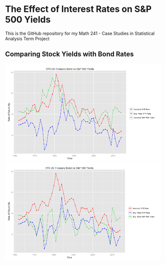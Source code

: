 # The Effect of Interest Rates on S&P 500 Yields

This is the GitHub repository for my Math 241 - Case Studies in Statistical Analysis Term Project



                               


## Comparing Stock Yields with Bond Rates

![](README_images/comparison1.png)
![](README_images/comparison2.png)